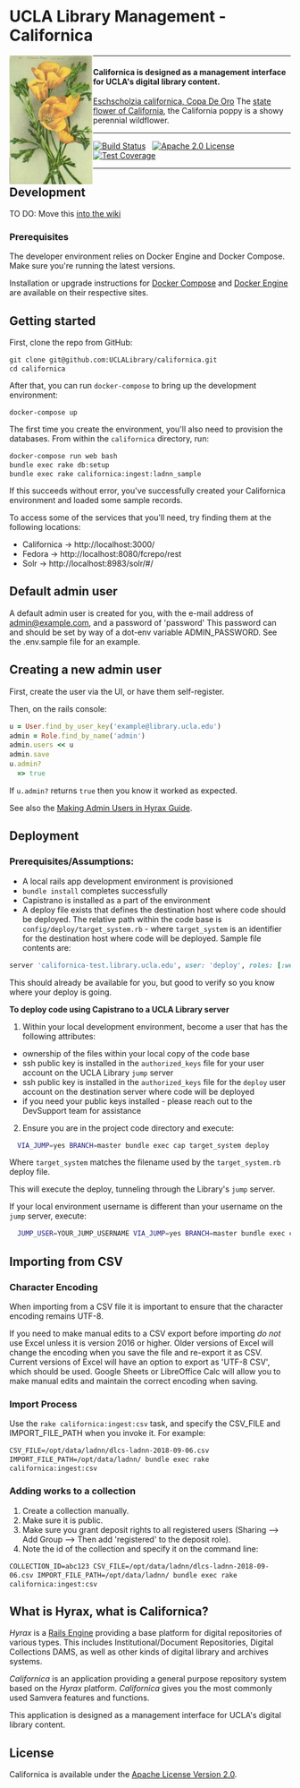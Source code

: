 # UCLA Library Management - Californica

<img align="left" width="150" src="app/assets/images/CalifornicaPoppy.jpeg">

---

#### Californica is designed as a management interface for UCLA's digital library content.

[Eschscholzia californica, Copa De Oro](https://en.wikipedia.org/wiki/Eschscholzia_californica) The [state flower of California](http://www.parks.ca.gov/?page_id=627), the California poppy is a showy perennial wildflower.

---

[![Build Status](https://travis-ci.org/UCLALibrary/californica.svg?branch=master)](https://travis-ci.org/UCLALibrary/californica) &nbsp; [![Apache 2.0 License](http://img.shields.io/badge/APACHE2-license-blue.svg)](./LICENSE) &nbsp; [![Test Coverage](https://coveralls.io/repos/github/UCLALibrary/californica/badge.svg?branch=master)](https://coveralls.io/github/UCLALibrary/californica?branch=master)

---

## Development

TO DO: Move this [into the wiki](https://github.com/UCLALibrary/californica/wiki)

### Prerequisites

The developer environment relies on Docker Engine and Docker Compose. Make sure you're running the latest versions.

Installation or upgrade instructions for [Docker Compose](https://docs.docker.com/compose/install/) and [Docker Engine](https://docs.docker.com/install/) are available on their respective sites.

## Getting started

First, clone the repo from GitHub:

    git clone git@github.com:UCLALibrary/californica.git
    cd californica

After that, you can run `docker-compose` to bring up the development environment:

    docker-compose up

The first time you create the environment, you'll also need to provision the databases. From within the `californica` directory, run:

    docker-compose run web bash
    bundle exec rake db:setup
    bundle exec rake californica:ingest:ladnn_sample

If this succeeds without error, you've successfully created your Californica environment and loaded some sample records.

To access some of the services that you'll need, try finding them at the following locations:

- Californica -> http://localhost:3000/
- Fedora -> http://localhost:8080/fcrepo/rest
- Solr -> http://localhost:8983/solr/#/

## Default admin user

A default admin user is created for you, with the e-mail address of admin@example.com, and a password of 'password' This password can and should be set by way of a dot-env variable ADMIN_PASSWORD. See the .env.sample file for an example.

## Creating a new admin user

First, create the user via the UI, or have them self-register.

Then, on the rails console:

```ruby
u = User.find_by_user_key('example@library.ucla.edu')
admin = Role.find_by_name('admin')
admin.users << u
admin.save
u.admin?
  => true
```

If `u.admin?` returns `true` then you know it worked as expected.

See also the [Making Admin Users in Hyrax Guide](https://github.com/samvera/hyrax/wiki/Making-Admin-Users-in-Hyrax).

## Deployment

### Prerequisites/Assumptions:

- A local rails app development environment is provisioned
- `bundle install` completes successfully
- Capistrano is installed as a part of the environment
- A deploy file exists that defines the destination host where code should be deployed. The relative path within the code base is `config/deploy/target_system.rb` - where `target_system` is an identifier for the destination host where code will be deployed. Sample file contents are:

```ruby
server 'californica-test.library.ucla.edu', user: 'deploy', roles: [:web, :app, :db]
```

This should already be available for you, but good to verify so you know where your deploy is going.

**To deploy code using Capistrano to a UCLA Library server**

1. Within your local development environment, become a user that has the following attributes:

- ownership of the files within your local copy of the code base
- ssh public key is installed in the `authorized_keys` file for your user account on the UCLA Library `jump` server
- ssh public key is installed in the `authorized_keys` file for the `deploy` user account on the destination server where code will be deployed
- if you need your public keys installed - please reach out to the DevSupport team for assistance

2. Ensure you are in the project code directory and execute:

```bash
  VIA_JUMP=yes BRANCH=master bundle exec cap target_system deploy
```

Where `target_system` matches the filename used by the `target_system.rb` deploy file.

This will execute the deploy, tunneling through the Library's `jump` server.

If your local environment username is different than your username on the `jump` server, execute:

```bash
  JUMP_USER=YOUR_JUMP_USERNAME VIA_JUMP=yes BRANCH=master bundle exec cap target_system deploy
```

## Importing from CSV

### Character Encoding

When importing from a CSV file it is important to ensure that the character encoding
remains UTF-8.

If you need to make manual edits to a CSV export before importing _do not_ use Excel
unless it is version 2016 or higher. Older versions of Excel will change the encoding when you save the
file and re-export it as CSV. Current versions of Excel will have an option to export as 'UTF-8 CSV', which
should be used. Google Sheets or LibreOffice Calc will allow you to make manual edits and maintain the
correct encoding when saving.

### Import Process

Use the `rake californica:ingest:csv` task, and specify the CSV_FILE and IMPORT_FILE_PATH when you invoke it. For example:

```
CSV_FILE=/opt/data/ladnn/dlcs-ladnn-2018-09-06.csv IMPORT_FILE_PATH=/opt/data/ladnn/ bundle exec rake californica:ingest:csv
```

### Adding works to a collection
1. Create a collection manually.
  1. Make sure it is public.
  1. Make sure you grant deposit rights to all registered users (Sharing --> Add Group --> Then add 'registered' to the deposit role).
2. Note the id of the collection and specify it on the command line:
```
COLLECTION_ID=abc123 CSV_FILE=/opt/data/ladnn/dlcs-ladnn-2018-09-06.csv IMPORT_FILE_PATH=/opt/data/ladnn/ bundle exec rake californica:ingest:csv
```

## What is Hyrax, what is Californica?

_Hyrax_ is a [Rails Engine](http://guides.rubyonrails.org/engines.html#what-are-engines-questionmark)
providing a base platform for digital repositories of various types. This includes Institutional/Document
Repositories, Digital Collections DAMS, as well as other kinds of digital library and archives systems.

_Californica_ is an application providing a general purpose repository system based on the _Hyrax_ platform.
_Californica_ gives you the most commonly used Samvera features and functions.

This application is designed as a management interface for UCLA's digital library content.

## License

Californica is available under the [Apache License Version 2.0](./LICENSE).
